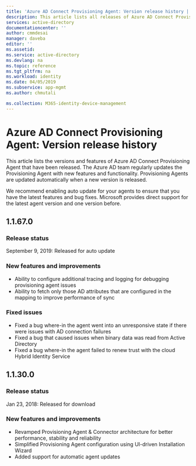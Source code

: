 ```yaml
---
title: 'Azure AD Connect Provisioning Agent: Version release history | Microsoft Docs'
description: This article lists all releases of Azure AD Connect Provisioning Agent and describes new features and fixed issues
services: active-directory
documentationcenter: ''
author: cmmdesai
manager: daveba
editor: ''
ms.assetid: 
ms.service: active-directory
ms.devlang: na
ms.topic: reference
ms.tgt_pltfrm: na
ms.workload: identity
ms.date: 04/05/2019
ms.subservice: app-mgmt
ms.author: chmutali

ms.collection: M365-identity-device-management
---
```

# Azure AD Connect Provisioning Agent: Version release history
This article lists the versions and features of Azure AD Connect Provisioning Agent that have been released. The Azure AD team regularly updates the Provisioning Agent with new features and functionality. Provisioning Agents are updated automatically when a new version is released. 

We recommend enabling auto update for your agents to ensure that you have the latest features and bug fixes. Microsoft provides direct support for the latest agent version and one version before.

## 1.1.67.0

### Release status

September 9, 2019: Released for auto update

### New features and improvements

* Ability to configure additional tracing and logging for debugging provisioning agent issues
* Ability to fetch only those AD attributes that are configured in the mapping to improve performance of sync

### Fixed issues

* Fixed a bug where-in the agent went into an unresponsive state if there were issues with AD connection failures
* Fixed a bug that caused issues when binary data was read from Active Directory
* Fixed a bug where-in the agent failed to renew trust with the cloud Hybrid Identity Service

## 1.1.30.0

### Release status

Jan 23, 2018: Released for download

### New features and improvements

* Revamped Provisioning Agent & Connector architecture for better performance, stability and reliability 
* Simplified Provisioning Agent configuration using UI-driven Installation Wizard 
* Added support for automatic agent updates


